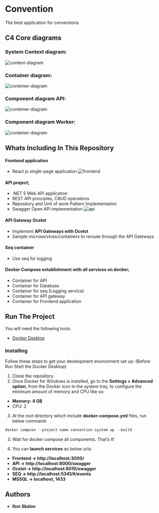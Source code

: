 # Convention

The best application for conventions

## C4 Core diagrams

### System Context diagram:
![context-diagram](https://raw.githubusercontent.com/skalovigor/Convention/feature/doc/docs/System%20diagrams-C4%20Context.jpg)


### Container diagram:
![conteiner-diagram](https://raw.githubusercontent.com/skalovigor/Convention/feature/doc/docs/System%20diagrams-C4%20Container.jpg)


### Component diagram API:
![conteiner-diagram](https://raw.githubusercontent.com/skalovigor/Convention/feature/doc/docs/System%20diagrams-C4%20Component%20API.jpg)


### Component diagram Worker:
![conteiner-diagram](https://raw.githubusercontent.com/skalovigor/Convention/feature/doc/docs/System%20diagrams-C4%20Component%20Worker.jpg)


## Whats Including In This Repository
#### Frontend application
* React js single-page application
![frontend](https://raw.githubusercontent.com/skalovigor/Convention/feature/doc/docs/frontend.jpg)

#### API project; 
* .NET 5 Web API application 
* REST API principles, CRUD operations
* Repository and Unit of work Pattern Implementation
* Swagger Open API implementation
![api](https://raw.githubusercontent.com/skalovigor/Convention/feature/doc/docs/api.png)

#### API Gateway Ocelot
* Implement **API Gateways with Ocelot**
* Sample microservices/containers to reroute through the API Gateways

#### Seq container
* Use seq for logging

#### Docker Compose establishment with all services on docker;
* Container for API
* Container for Database
* Container for seq (Logging service)
* Container for API gateway
* Container for Frontend application


## Run The Project
You will need the following tools:

* [Docker Desktop](https://www.docker.com/products/docker-desktop)

### Installing
Follow these steps to get your development environment set up: (Before Run Start the Docker Desktop)
1. Clone the repository
2. Once Docker for Windows is installed, go to the **Settings > Advanced option**, from the Docker icon in the system tray, to configure the minimum amount of memory and CPU like so:
* **Memory: 4 GB**
* CPU: 2
3. At the root directory which include **docker-compose.yml** files, run below command:
```csharp
docker compose --project-name convention-system up --build
```
3. Wait for docker compose all components. That’s it!

4. You can **launch services** as below urls:
* **Frontend -> http://localhost:3000/**
* **API -> http://localhost:8000/swagger**
* **Ocelot -> http://localhost:8010/swagger**
* **SEQ -> http://localhost:5341/#/events**
* **MSSQL -> localhost, 1433**


## Authors

* **Ihor Skalov**